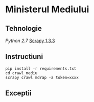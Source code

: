 # Ministerul Mediului

## Tehnologie

*Python 2.7*
[Scrapy 1.3.3](https://scrapy.org/)

## Instructiuni

```
pip install -r requirements.txt
cd crawl_mediu
scrapy crawl mdrap -a token=xxxx
```


## Exceptii